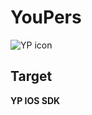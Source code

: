 # YouPers

![YP icon](https://pbs.twimg.com/profile_images/3429946578/41939136384921b313c4d989a21746b8_bigger.png)

## Target

**YP IOS SDK**